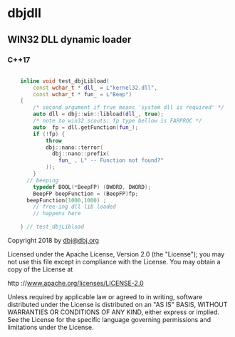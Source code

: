 # dbjdll

## WIN32 DLL dynamic loader

### C++17

```cpp
  
	inline void test_dbjLibload(
		const wchar_t * dll_ = L"kernel32.dll",
		const wchar_t * fun_ = L"Beep")
	{
		/* second argument if true means 'system dll is required' */
		auto dll = dbj::win::libload(dll_, true);
		/* note to win32 scouts: fp type bellow is FARPROC */
		auto  fp = dll.getFunction(fun_);
		if (!fp) {
			throw 
			dbj::nano::terror(
			  dbj::nano::prefix(
				fun_ , L" -- Function not found?"
			));
		}
      // beeping
    	typedef BOOL(*BeepFP) (DWORD, DWORD);
     	BeepFP beepFunction = (BeepFP)fp;
      beepFunction(1000,1000) ;
		// free-ing dll lib loaded 
		// happens here
				
	} // test_dbjLibload
```

Copyright 2018 by dbj@dbj.org

Licensed under the Apache License, Version 2.0 (the "License");
you may not use this file except in compliance with the License.
You may obtain a copy of the License at

http ://www.apache.org/licenses/LICENSE-2.0

Unless required by applicable law or agreed to in writing, software
distributed under the License is distributed on an "AS IS" BASIS,
WITHOUT WARRANTIES OR CONDITIONS OF ANY KIND, either express or implied.
See the License for the specific language governing permissions and
limitations under the License.

